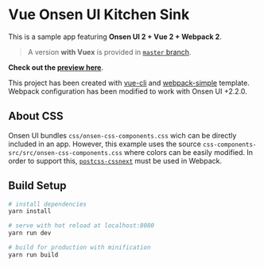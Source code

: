 # Vue Onsen UI Kitchen Sink

This is a sample app featuring **Onsen UI 2 + Vue 2 + Webpack 2**.

> A version **with Vuex** is provided in [`master` branch](https://github.com/frandiox/vue-onsenui-kitchensink/tree/master).

**Check out the [preview here](https://frandiox.github.io/vue-onsenui-kitchensink/)**.

This project has been created with [vue-cli](https://github.com/vuejs/vue-cli) and [webpack-simple](https://github.com/vuejs-templates/webpack-simple) template. Webpack configuration has been modified to work with Onsen UI +2.2.0.

## About CSS

Onsen UI bundles `css/onsen-css-components.css` wich can be directly included in an app. However, this example uses the source `css-components-src/src/onsen-css-components.css` where colors can be easily modified. In order to support this, [`postcss-cssnext`](https://github.com/MoOx/postcss-cssnext) must be used in Webpack.


## Build Setup

``` bash
# install dependencies
yarn install

# serve with hot reload at localhost:8080
yarn run dev

# build for production with minification
yarn run build
```
